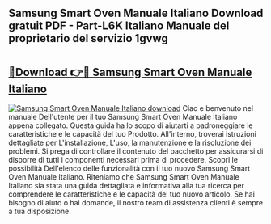 ## Samsung Smart Oven Manuale Italiano Download gratuit PDF - Part-L6K Italiano Manuale del proprietario del servizio 1gvwg

# <h2><a href="http://dfaig48.blite.top/?on=Samsung+Smart+Oven+Manuale+Italiano">🔗Download 👉🔴 Samsung Smart Oven Manuale Italiano</a></h2>

[![Samsung Smart Oven Manuale Italiano download](https://i.imgur.com/lujVjoI.png)](http://dfaig48.blite.top/?on=Samsung+Smart+Oven+Manuale+Italiano)
Ciao e benvenuto nel manuale Dell'utente per il tuo Samsung Smart Oven Manuale Italiano appena collegato. Questa guida ha lo scopo di aiutarti a padroneggiare le caratteristiche e le capacità del tuo Prodotto. All'interno, troverai istruzioni dettagliate per L'installazione, L'uso, la manutenzione e la risoluzione dei problemi. Si prega di controllare il contenuto del pacchetto per assicurarsi di disporre di tutti i componenti necessari prima di procedere. Scopri le possibilità Dell'elenco delle funzionalità con il tuo nuovo Samsung Smart Oven Manuale Italiano. Riteniamo che Samsung Smart Oven Manuale Italiano sia stata una guida dettagliata e informativa alla tua ricerca per comprendere le caratteristiche e le capacità del tuo nuovo articolo. Se hai bisogno di aiuto o hai domande, il nostro team di assistenza clienti è sempre a tua disposizione.
